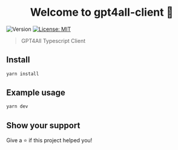 <h1 align="center">Welcome to gpt4all-client 👋</h1>
<p>
  <img alt="Version" src="https://img.shields.io/badge/version-0.0.1-blue.svg?cacheSeconds=2592000" />
  <a href="#" target="_blank">
    <img alt="License: MIT" src="https://img.shields.io/badge/License-MIT-yellow.svg" />
  </a>
</p>

> GPT4All Typescript Client

## Install

```sh
yarn install
```

## Example usage

```sh
yarn dev
```


## Show your support

Give a ⭐️ if this project helped you!

